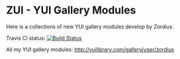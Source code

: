 ZUI - YUI Gallery Modules
=========================

Here is a collections of new YUI gallery modules develop by Zordius.

Travis CI status: [![Build Status](https://travis-ci.org/zordius/zui.png?branch=master)](https://travis-ci.org/zordius/zui)

All my YUI gallery modules: http://yuilibrary.com/gallery/user/zordius
